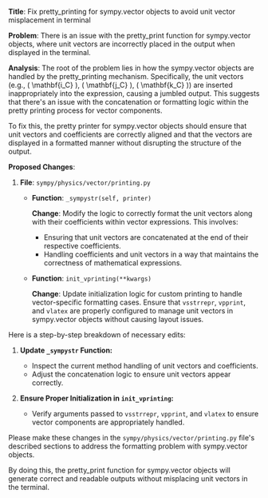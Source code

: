 **Title**: Fix pretty_printing for sympy.vector objects to avoid unit vector misplacement in terminal

**Problem**: There is an issue with the pretty_print function for sympy.vector objects, where unit vectors are incorrectly placed in the output when displayed in the terminal.

**Analysis**: The root of the problem lies in how the sympy.vector objects are handled by the pretty_printing mechanism. Specifically, the unit vectors (e.g., \( \mathbf{i_C} \), \( \mathbf{j_C} \), \( \mathbf{k_C} \)) are inserted inappropriately into the expression, causing a jumbled output. This suggests that there's an issue with the concatenation or formatting logic within the pretty printing process for vector components.

To fix this, the pretty printer for sympy.vector objects should ensure that unit vectors and coefficients are correctly aligned and that the vectors are displayed in a formatted manner without disrupting the structure of the output.

**Proposed Changes**:

1. **File**: `sympy/physics/vector/printing.py`

   - **Function**: `_sympystr(self, printer)`
   
     **Change**: Modify the logic to correctly format the unit vectors along with their coefficients within vector expressions. This involves:
       - Ensuring that unit vectors are concatenated at the end of their respective coefficients.
       - Handling coefficients and unit vectors in a way that maintains the correctness of mathematical expressions.
   
   - **Function**: `init_vprinting(**kwargs)`
   
     **Change**: Update initialization logic for custom printing to handle vector-specific formatting cases. Ensure that `vsstrrepr`, `vpprint`, and `vlatex` are properly configured to manage unit vectors in sympy.vector objects without causing layout issues.

Here is a step-by-step breakdown of necessary edits:

1. **Update `_sympystr` Function:**
   - Inspect the current method handling of unit vectors and coefficients.
   - Adjust the concatenation logic to ensure unit vectors appear correctly.

2. **Ensure Proper Initialization in `init_vprinting`:**
   - Verify arguments passed to `vsstrrepr`, `vpprint`, and `vlatex` to ensure vector components are appropriately handled.

Please make these changes in the `sympy/physics/vector/printing.py` file's described sections to address the formatting problem with sympy.vector objects.

By doing this, the pretty_print function for sympy.vector objects will generate correct and readable outputs without misplacing unit vectors in the terminal.